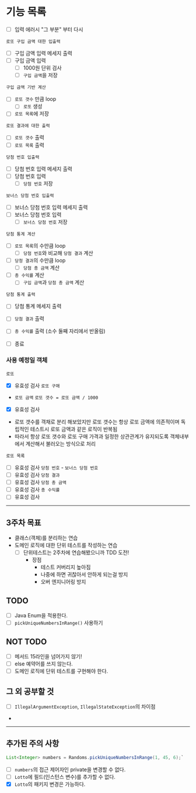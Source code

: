 # 기능 목록

- [ ] 입력 에러시 "그 부분" 부터 다시   

`로또 구입 금액 대한 입출력`
- [ ] 구입 금액 입력 메세지 출력
- [ ] 구입 금액 입력
  - [ ] 1000원 단위 검사
  - [ ] `구입 금액`을 저장

`구입 금액 기반 계산`
- [ ] `로또 갯수` 만큼 loop
  - [ ] `로또` 생성
- [ ] `로또 목록`에 저장

`로또 결과에 대한 출력`
- [ ] `로또 갯수` 출력
- [ ] `로또 목록` 출력

`당첨 번호 입출력`
- [ ] 당첨 번호 입력 메세지 출력
- [ ] 당첨 번호 입력
  - [ ] `당첨 번호` 저장

`보너스 당첨 번호 입출력`
- [ ] 보너스 당첨 번호 입력 메세지 출력
- [ ] 보너스 당첨 번호 입력
  - [ ] `보너스 당첨 번호` 저장

`당첨 통계 계산`
- [ ] `로또 목록`의 수만큼 loop
  - [ ] `당첨 번호`와 비교해 `당첨 결과` 계산
- [ ] `당청 결과`의 수만큼 loop
  - [ ] `당첨 총 금액` 계산
- [ ] `총 수익률` 계산
  - [ ] `구입 금액`과 `당첨 총 금액` 계산

`당첨 통계 출력`
- [ ] 당첨 통계 메세지 출력
- [ ] `당첨 결과` 출력
- [ ] `총 수익률` 출력 (소수 둘째 자리에서 반올림)

- [ ] 종료

### 사용 예정일 객체

`로또`
- [x] 유효성 검사
`로또 구매`
- `로또 금액` `로또 갯수 = 로또 금액 / 1000`
- [x] 유효성 검사
- 로또 갯수를 객채로 분리 해보았지만 로또 갯수는 항상 로또 금액에 의존적이며 독립적인 테스트시 로또 금액과 같은 로직이 반복됨
- 따라서 항상 로또 갯수와 로또 구매 가격과 일정한 상관관계가 유지되도록 객체내부에서 계산해서 불러오는 방식으로 처리

`로또 목록`
- [ ] 유효성 검사
`당첨 번호` - `보너스 당첨 번호`
- [ ] 유효성 검사
`당첨 결과`
- [ ] 유효성 검사
`당첨 총 금액`
- [ ] 유효성 검사
`총 수익률`
- [ ] 유효성 검사

---
## 3주차 목표
- 클래스(객체)를 분리하는 연습
- 도메인 로직에 대한 단위 테스트를 작성하는 연습
  - [ ] 단위테스트는 2주차에 연습해봤으니까 TDD 도전!
    - 장점
      - 테스트 커버리지 높아짐
      - 나중에 하면 귀찮아서 안하게 되는걸 방지
      - 오버 엔지니어링 방지
## TODO
- [ ] Java Enum을 적용한다.
- [ ] `pickUniqueNumbersInRange()` 사용하기
## NOT TODO
- [ ] 메서드 15라인을 넘어가지 않기!
- [ ] else 예약어를 쓰지 않는다.
- [ ] 도메인 로직에 단위 테스트를 구현해야 한다.

## 그 외 공부할 것
- [ ] `IllegalArgumentException`, `IllegalStateException`의 차이점
- 
---
## 추가된 주의 사항

```java
List<Integer> numbers = Randoms.pickUniqueNumbersInRange(1, 45, 6);`
```

- [ ] `numbers`의 접근 제어자인 private을 변경할 수 없다.
- [ ] `Lotto`에 필드(인스턴스 변수)를 추가할 수 없다.
- [x] `Lotto`의 패키지 변경은 가능하다.